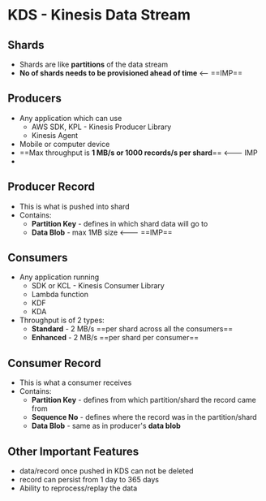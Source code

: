 

# KDS - Kinesis Data Stream


## Shards

- Shards are like **partitions** of the data stream
- **No of shards needs to be provisioned ahead of time** <-- ==IMP==

## Producers

- Any application which can use
	- AWS SDK, KPL - Kinesis Producer Library
	- Kinesis Agent
- Mobile or computer device
- ==Max throughput is **1 MB/s or 1000 records/s per shard**== <--- IMP
- 


## Producer Record

- This is what is pushed into shard
- Contains:
	- **Partition Key** - defines in which shard data will go to
	- **Data Blob** - max 1MB size <--- ==IMP==


## Consumers

- Any application running
	- SDK or KCL - Kinesis Consumer Library
	- Lambda function
	- KDF
	- KDA
- Throughput is of 2 types:
	- **Standard** - 2 MB/s ==per shard across all the consumers==
	- **Enhanced** - 2 MB/s ==per shard per consumer==

## Consumer Record

- This is what a consumer receives
- Contains:
	- **Partition Key** - defines from which partition/shard the record came from
	- **Sequence No** - defines where the record was in the partition/shard
	- **Data Blob** - same as in producer's **data blob**

## Other Important Features

- data/record once pushed in KDS can not be deleted
- record can persist from 1 day to 365 days
- Ability to reprocess/replay the data
